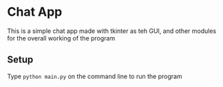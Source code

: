 # Chat App
This is a simple chat app made with tkinter as teh GUI, and other modules for the overall working of the program

## Setup
Type `python main.py` on the command line to run the program